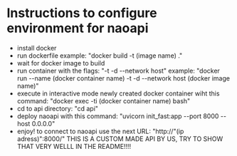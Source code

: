 # Instructions to configure environment for naoapi
* install docker
* run dockerfile example: "docker build -t (image name) ."
* wait for docker image to build
* run container with the flags: "-t -d --network host" example: "docker run --name (docker container name) -t -d --network host (docker image name)"
* execute in interactive mode newly created docker container wiht this command: "docker exec -ti (docker container name) bash"
* cd to api directory: "cd api"
* deploy naoapi with this command: "uvicorn init_fast:app --port 8000 --host 0.0.0.0"
* enjoy! to connect to naoapi use the next URL: "http://"(ip adress)":8000/"
THIS IS A CUSTOM MADE API BY US, TRY TO SHOW THAT VERY WELLL IN THE README!!!!
